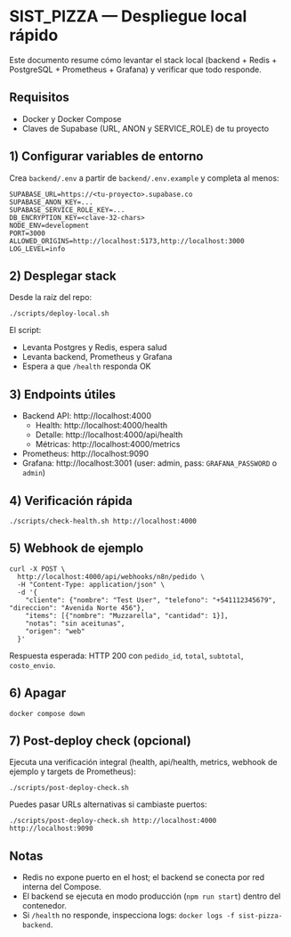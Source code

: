 # SIST_PIZZA — Despliegue local rápido

Este documento resume cómo levantar el stack local (backend + Redis + PostgreSQL + Prometheus + Grafana) y verificar que todo responde.

## Requisitos
- Docker y Docker Compose
- Claves de Supabase (URL, ANON y SERVICE_ROLE) de tu proyecto

## 1) Configurar variables de entorno
Crea `backend/.env` a partir de `backend/.env.example` y completa al menos:

```
SUPABASE_URL=https://<tu-proyecto>.supabase.co
SUPABASE_ANON_KEY=...
SUPABASE_SERVICE_ROLE_KEY=...
DB_ENCRYPTION_KEY=<clave-32-chars>
NODE_ENV=development
PORT=3000
ALLOWED_ORIGINS=http://localhost:5173,http://localhost:3000
LOG_LEVEL=info
```

## 2) Desplegar stack
Desde la raíz del repo:

```
./scripts/deploy-local.sh
```

El script:
- Levanta Postgres y Redis, espera salud
- Levanta backend, Prometheus y Grafana
- Espera a que `/health` responda OK

## 3) Endpoints útiles
- Backend API: http://localhost:4000
  - Health: http://localhost:4000/health
  - Detalle: http://localhost:4000/api/health
  - Métricas: http://localhost:4000/metrics
- Prometheus: http://localhost:9090
- Grafana: http://localhost:3001  (user: admin, pass: `GRAFANA_PASSWORD` o `admin`)

## 4) Verificación rápida
```
./scripts/check-health.sh http://localhost:4000
```

## 5) Webhook de ejemplo
```
curl -X POST \
  http://localhost:4000/api/webhooks/n8n/pedido \
  -H "Content-Type: application/json" \
  -d '{
    "cliente": {"nombre": "Test User", "telefono": "+541112345679", "direccion": "Avenida Norte 456"},
    "items": [{"nombre": "Muzzarella", "cantidad": 1}],
    "notas": "sin aceitunas",
    "origen": "web"
  }'
```

Respuesta esperada: HTTP 200 con `pedido_id`, `total`, `subtotal`, `costo_envio`.

## 6) Apagar
```
docker compose down
```

## 7) Post-deploy check (opcional)
Ejecuta una verificación integral (health, api/health, metrics, webhook de ejemplo y targets de Prometheus):

```
./scripts/post-deploy-check.sh
```

Puedes pasar URLs alternativas si cambiaste puertos:

```
./scripts/post-deploy-check.sh http://localhost:4000 http://localhost:9090
```

## Notas
- Redis no expone puerto en el host; el backend se conecta por red interna del Compose.
- El backend se ejecuta en modo producción (`npm run start`) dentro del contenedor.
- Si `/health` no responde, inspecciona logs: `docker logs -f sist-pizza-backend`.
